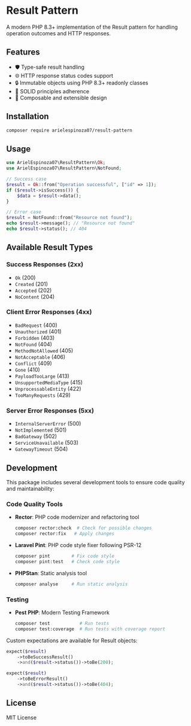# Result Pattern

A modern PHP 8.3+ implementation of the Result pattern for handling operation outcomes and HTTP responses.

## Features

- 🛡️ Type-safe result handling
- 🌐 HTTP response status codes support
- 🔒 Immutable objects using PHP 8.3+ readonly classes
- 🎯 SOLID principles adherence
- 🧩 Composable and extensible design

## Installation

```bash
composer require arielespinoza07/result-pattern
```

## Usage

```php
use ArielEspinoza07\ResultPattern\Ok;
use ArielEspinoza07\ResultPattern\NotFound;

// Success case
$result = Ok::from("Operation successful", ["id" => 1]);
if ($result->isSuccess()) {
    $data = $result->data();
}

// Error case
$result = NotFound::from("Resource not found");
echo $result->message(); // "Resource not found"
echo $result->status(); // 404
```

## Available Result Types

### Success Responses (2xx)
- `Ok` (200)
- `Created` (201)
- `Accepted` (202)
- `NoContent` (204)

### Client Error Responses (4xx)
- `BadRequest` (400)
- `Unauthorized` (401)
- `Forbidden` (403)
- `NotFound` (404)
- `MethodNotAllowed` (405)
- `NotAcceptable` (406)
- `Conflict` (409)
- `Gone` (410)
- `PayloadTooLarge` (413)
- `UnsupportedMediaType` (415)
- `UnprocessableEntity` (422)
- `TooManyRequests` (429)

### Server Error Responses (5xx)
- `InternalServerError` (500)
- `NotImplemented` (501)
- `BadGateway` (502)
- `ServiceUnavailable` (503)
- `GatewayTimeout` (504)

## Development

This package includes several development tools to ensure code quality and maintainability:

### Code Quality Tools

- **Rector**: PHP code modernizer and refactoring tool
  ```bash
  composer rector:check  # Check for possible changes
  composer rector:fix   # Apply changes
  ```

- **Laravel Pint**: PHP code style fixer following PSR-12
  ```bash
  composer pint        # Fix code style
  composer pint:test   # Check code style
  ```

- **PHPStan**: Static analysis tool
  ```bash
  composer analyse     # Run static analysis
  ```

### Testing

- **Pest PHP**: Modern Testing Framework
  ```bash
  composer test           # Run tests
  composer test:coverage  # Run tests with coverage report
  ```

Custom expectations are available for Result objects:
```php
expect($result)
    ->toBeSuccessResult()
    ->and($result->status())->toBe(200);

expect($result)
    ->toBeErrorResult()
    ->and($result->status())->toBe(404);
```

## License

MIT License
